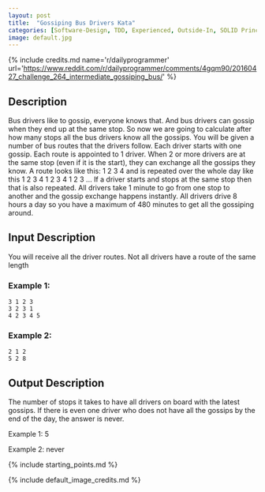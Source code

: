 ```yaml
---
layout: post
title:  "Gossiping Bus Drivers Kata"
categories: [Software-Design, TDD, Experienced, Outside-In, SOLID Principles]
image: default.jpg
---
```


{% include credits.md name='r/dailyprogrammer' url='https://www.reddit.com/r/dailyprogrammer/comments/4gqm90/20160427_challenge_264_intermediate_gossiping_bus/' %}

## Description
Bus drivers like to gossip, everyone knows that. And bus drivers can gossip when they end up at the same stop. So now we are going to calculate after how many stops all the bus drivers know all the gossips. You will be given a number of bus routes that the drivers follow. Each driver starts with one gossip. Each route is appointed to 1 driver. When 2 or more drivers are at the same stop (even if it is the start), they can exchange all the gossips they know.
A route looks like this: 1 2 3 4 and is repeated over the whole day like this 1 2 3 4 1 2 3 4 1 2 3 ... If a driver starts and stops at the same stop then that is also repeated. All drivers take 1 minute to go from one stop to another and the gossip exchange happens instantly. All drivers drive 8 hours a day so you have a maximum of 480 minutes to get all the gossiping around.

## Input Description
You will receive all the driver routes. Not all drivers have a route of the same length

### Example 1:
    3 1 2 3
    3 2 3 1
    4 2 3 4 5

### Example 2:
    2 1 2
    5 2 8


## Output Description
The number of stops it takes to have all drivers on board with the latest gossips. If there is even one driver who does not have all the gossips by the end of the day, the answer is never.

Example 1: 5

Example 2: never

{% include starting_points.md %}

{% include default_image_credits.md %}
